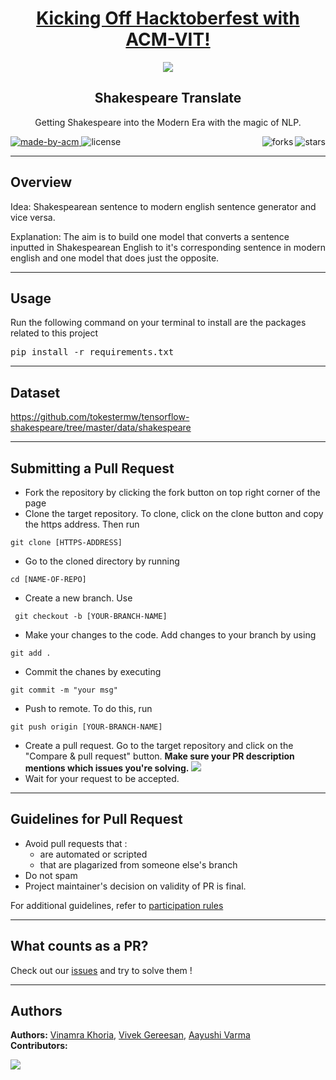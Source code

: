<h1 align="center"><a href="https://organize.mlh.io/participants/events/4390-kickstarting-hacktoberfest-with-acm-vit">Kicking Off Hacktoberfest with ACM-VIT!</a></h1>
<p align="center">
<img src="https://raw.githubusercontent.com/Malika01/hacktoberfest-readme/master/Final.png">
</p>

<h2 align="center"> Shakespeare Translate </h2>

<p align="center"> 
Getting Shakespeare into the Modern Era with the magic of NLP.
</p>

<p>
  <a href="https://acmvit.in/" target="_blank">
    <img alt="made-by-acm" src="https://img.shields.io/badge/MADE%20BY-ACM%20VIT-blue?style=for-the-badge" />
  </a>
    <!-- Uncomment the below line to add the license badge. Make sure the right license badge is reflected. -->
    <img alt="license" src="https://img.shields.io/badge/License-MIT-green.svg?style=for-the-badge"  />
    <img alt="stars" src="https://img.shields.io/github/stars/ACM-VIT/Good-Client-Bad-Client?style=social" align="right"/> 
    <img alt="forks" src="https://img.shields.io/github/forks/ACM-VIT/Good-Client-Bad-Client?style=social" align="right"/>
</p>

---
## Overview

Idea:
Shakespearean sentence to modern english sentence generator and vice versa.

Explanation:
The aim is to build one model that converts a sentence inputted in Shakespearean English to it's corresponding sentence in modern english and one model that does just the opposite. 


---
## Usage
Run the following command on your terminal to install are the packages related to this project
<pre>pip install -r requirements.txt</pre>

---
## Dataset

https://github.com/tokestermw/tensorflow-shakespeare/tree/master/data/shakespeare


---
## Submitting a Pull Request

 * Fork the repository by clicking the fork button on top right corner of the page
 * Clone the target repository. To clone, click on the clone button and copy the https address. Then run 
 <pre><code>git clone [HTTPS-ADDRESS]</code></pre>
* Go to the cloned directory by running 
<pre><code>cd [NAME-OF-REPO]</code></pre>
* Create a new branch. Use 
<pre><code> git checkout -b [YOUR-BRANCH-NAME]</code></pre>
* Make your changes to the code. Add changes to your branch by using 
<pre><code>git add .</code></pre>
* Commit the chanes by executing
<pre><code>git commit -m "your msg"</code></pre>
* Push to remote. To do this, run 
<pre><code>git push origin [YOUR-BRANCH-NAME]</code></pre>
* Create a pull request. Go to the target repository and click on the "Compare & pull request" button. **Make sure your PR description mentions which issues you're solving.**
<img src="https://drive.google.com/u/1/uc?id=1f9JKAR-kRvCRGxIs_SAvegaYDPx53T9G&export=download"></img>
* Wait for your request to be accepted. 

---
## Guidelines for Pull Request

<!-- general guidelines here -->
  * Avoid pull requests that :
      * are automated or scripted
      * that are plagarized from someone else's branch
  * Do not spam
  * Project maintainer's decision on validity of PR is final.

  For additional guidelines, refer to [participation rules](https://hacktoberfest.digitalocean.com/details#rules)

---

## What counts as a PR?
Check out our [issues](https://github.com/ACM-VIT/Shakespeare-Translate/issues) and try to solve them !
  

---

## Authors

**Authors:** 
[Vinamra Khoria](https://github.com/vinamrak),
[Vivek Gereesan](https://github.com/vivek032001),
[Aayushi Varma](https://github.com/aayuv17)<br>
**Contributors:** 
<!--Generate contributors list using this link - https://contributors-img.web.app/preview--> 
<a href="https://github.com/ACM-VIT/Shakespeare-Translate/graphs/contributors">
  <img src="https://contributors-img.web.app/image?repo=ACM-VIT/Shakespeare-Translate" />
</a>


